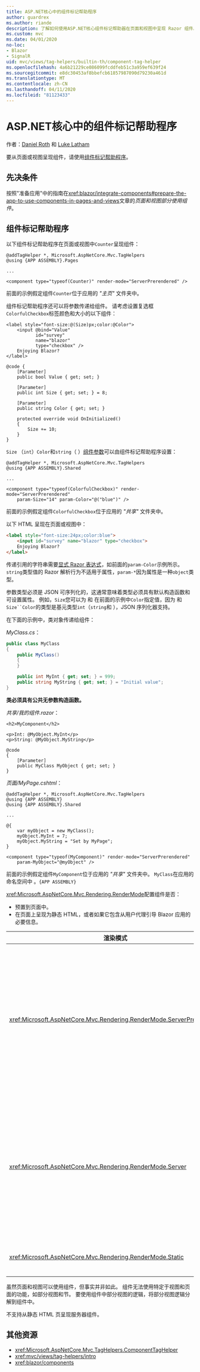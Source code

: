 ```yaml
---
title: ASP.NET核心中的组件标记帮助程序
author: guardrex
ms.author: riande
description: 了解如何使用ASP.NET核心组件标记帮助器在页面和视图中呈现 Razor 组件。
ms.custom: mvc
ms.date: 04/01/2020
no-loc:
- Blazor
- SignalR
uid: mvc/views/tag-helpers/builtin-th/component-tag-helper
ms.openlocfilehash: 4a6b21229ce086099fcddfeb51c3a959ef639f24
ms.sourcegitcommit: e8dc30453af8bbefcb61857987090d79230a461d
ms.translationtype: MT
ms.contentlocale: zh-CN
ms.lasthandoff: 04/11/2020
ms.locfileid: "81123433"
---
```

# <a name="component-tag-helper-in-aspnet-core"></a>ASP.NET核心中的组件标记帮助程序

作者：[Daniel Roth](https://github.com/danroth27) 和 [Luke Latham](https://github.com/guardrex)

要从页面或视图呈现组件，请使用[组件标记帮助程序](xref:Microsoft.AspNetCore.Mvc.TagHelpers.ComponentTagHelper)。

## <a name="prerequisites"></a>先决条件

按照"准备应用"中的指南在<xref:blazor/integrate-components#prepare-the-app-to-use-components-in-pages-and-views>文章的*页面和视图部分使用组件*。

## <a name="component-tag-helper"></a>组件标记帮助程序

以下组件标记帮助程序在页面或视图中`Counter`呈现组件：

```cshtml
@addTagHelper *, Microsoft.AspNetCore.Mvc.TagHelpers
@using {APP ASSEMBLY}.Pages

...

<component type="typeof(Counter)" render-mode="ServerPrerendered" />
```

前面的示例假定组件`Counter`位于应用的 *"主页"* 文件夹中。

组件标记帮助程序还可以将参数传递给组件。 请考虑设置复选框`ColorfulCheckbox`标签颜色和大小的以下组件：

```razor
<label style="font-size:@(Size)px;color:@Color">
    <input @bind="Value"
           id="survey" 
           name="blazor" 
           type="checkbox" />
    Enjoying Blazor?
</label>

@code {
    [Parameter]
    public bool Value { get; set; }

    [Parameter]
    public int Size { get; set; } = 8;

    [Parameter]
    public string Color { get; set; }

    protected override void OnInitialized()
    {
        Size += 10;
    }
}
```

`Size` （`int`）`Color`和`string`（ ）[组件参数](xref:blazor/components#component-parameters)可以由组件标记帮助程序设置：

```cshtml
@addTagHelper *, Microsoft.AspNetCore.Mvc.TagHelpers
@using {APP ASSEMBLY}.Shared

...

<component type="typeof(ColorfulCheckbox)" render-mode="ServerPrerendered" 
    param-Size="14" param-Color="@("blue")" />
```

前面的示例假定组件`ColorfulCheckbox`位于应用的 *"共享"* 文件夹中。

以下 HTML 呈现在页面或视图中：

```html
<label style="font-size:24px;color:blue">
    <input id="survey" name="blazor" type="checkbox">
    Enjoying Blazor?
</label>
```

传递引用的字符串需要[显式 Razor 表达式](xref:mvc/views/razor#explicit-razor-expressions)，如前面的`param-Color`示例所示。 `string`类型值的 Razor 解析行为不适用于属性，`param-*`因为属性是一种`object`类型。

参数类型必须是 JSON 可序列化的，这通常意味着类型必须具有默认构造函数和可设置属性。 例如，`Size`您可以为 和 在前面的示例中`Color`指定值，因为 和`Size``Color`的类型是基元类型`int`（`string`和 ），JSON 序列化器支持。

在下面的示例中，类对象传递给组件：

*MyClass.cs*：

```csharp
public class MyClass
{
    public MyClass()
    {
    }

    public int MyInt { get; set; } = 999;
    public string MyString { get; set; } = "Initial value";
}
```

**类必须具有公共无参数构造函数。**

*共享/我的组件.razor*：

```razor
<h2>MyComponent</h2>

<p>Int: @MyObject.MyInt</p>
<p>String: @MyObject.MyString</p>

@code
{
    [Parameter]
    public MyClass MyObject { get; set; }
}
```

*页面/MyPage.cshtml*：

```cshtml
@addTagHelper *, Microsoft.AspNetCore.Mvc.TagHelpers
@using {APP ASSEMBLY}
@using {APP ASSEMBLY}.Shared

...

@{
    var myObject = new MyClass();
    myObject.MyInt = 7;
    myObject.MyString = "Set by MyPage";
}

<component type="typeof(MyComponent)" render-mode="ServerPrerendered" 
    param-MyObject="@myObject" />
```

前面的示例假定组件`MyComponent`位于应用的 *"共享"* 文件夹中。 `MyClass`在应用的命名空间中 。`{APP ASSEMBLY}`

<xref:Microsoft.AspNetCore.Mvc.Rendering.RenderMode>配置组件是否：

* 预置到页面中。
* 在页面上呈现为静态 HTML，或者如果它包含从用户代理引导 Blazor 应用的必要信息。

| 渲染模式 | 说明 |
| ----------- | ----------- |
| <xref:Microsoft.AspNetCore.Mvc.Rendering.RenderMode.ServerPrerendered> | 将组件呈现为静态 HTML，并包含服务器应用的Blazor标记。 当用户代理启动时，此标记用于引导Blazor应用。 |
| <xref:Microsoft.AspNetCore.Mvc.Rendering.RenderMode.Server> | 渲染服务器应用的Blazor标记。 不包括组件的输出。 当用户代理启动时，此标记用于引导Blazor应用。 |
| <xref:Microsoft.AspNetCore.Mvc.Rendering.RenderMode.Static> | 将组件呈现为静态 HTML。 |

虽然页面和视图可以使用组件，但事实并非如此。 组件无法使用特定于视图和页面的功能，如部分视图和节。 要使用组件中部分视图的逻辑，将部分视图逻辑分解到组件中。

不支持从静态 HTML 页呈现服务器组件。

## <a name="additional-resources"></a>其他资源

* <xref:Microsoft.AspNetCore.Mvc.TagHelpers.ComponentTagHelper>
* <xref:mvc/views/tag-helpers/intro>
* <xref:blazor/components>
